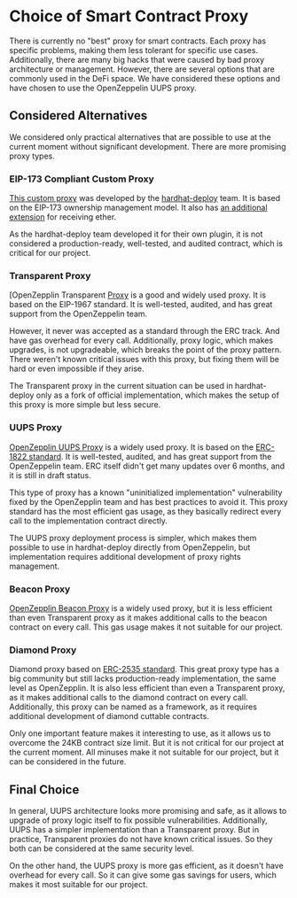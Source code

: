 # Choice of Smart Contract Proxy

There is currently no "best" proxy for smart contracts. Each proxy has specific problems, making them less tolerant for specific use cases. Additionally, there are many big hacks that were caused by bad proxy architecture or management. However, there are several options that are commonly used in the DeFi space. We have considered these options and have chosen to use the OpenZeppelin UUPS proxy.

## Considered Alternatives

We considered only practical alternatives that are possible to use at the current moment without significant development. There are more promising proxy types.

### EIP-173 Compliant Custom Proxy

[This custom proxy](https://github.com/wighawag/hardhat-deploy/blob/master/solc_0.8/proxy/EIP173Proxy.sol) was developed by the [hardhat-deploy](https://github.com/wighawag/hardhat-deploy) team. It is based on the EIP-173 ownership management model. It also has [an additional extension](https://github.com/wighawag/hardhat-deploy/blob/master/solc_0.8/proxy/EIP173ProxyWithReceive.sol) for receiving ether.

As the hardhat-deploy team developed it for their own plugin, it is not considered a production-ready, well-tested, and audited contract, which is critical for our project.

### Transparent Proxy

[OpenZepplin Transparent [Proxy](https://docs.openzeppelin.com/contracts/4.x/api/proxy#TransparentUpgradeableProxy) is a good and widely used proxy. It is based on the EIP-1967 standard. It is well-tested, audited, and has great support from the OpenZeppelin team.

However, it never was accepted as a standard through the ERC track. And have gas overhead for every call. Additionally, proxy logic, which makes upgrades, is not upgradeable, which breaks the point of the proxy pattern. There weren't known critical issues with this proxy, but fixing them will be hard or even impossible if they arise.

The Transparent proxy in the current situation can be used in hardhat-deploy only as a fork of official implementation, which makes the setup of this proxy is more simple but less secure.

### UUPS Proxy

[OpenZepplin UUPS Proxy](https://docs.openzeppelin.com/contracts/4.x/api/proxy#UUPSUpgradeable) is a  widely used proxy. It is based on the [ERC-1822 standard](https://eips.ethereum.org/EIPS/eip-1822). It is well-tested, audited, and has great support from the OpenZeppelin team. ERC itself didn't get many updates over 6 months, and it is still in draft status.

This type of proxy has a known "uninitialized implementation" vulnerability fixed by the OpenZepplin team and has best practices to avoid it. This proxy standard has the most efficient gas usage, as they basically redirect every call to the implementation contract directly.

The UUPS proxy deployment process is simpler, which makes them possible to use in hardhat-deploy directly from OpenZeppelin, but implementation requires additional development of proxy rights management.

### Beacon Proxy

[OpenZepplin Beacon Proxy](https://docs.openzeppelin.com/contracts/4.x/api/proxy#BeaconProxy) is a widely used proxy, but it is less efficient than even Transparent proxy as it makes additional calls to the beacon contract on every call. This gas usage makes it not suitable for our project.

### Diamond Proxy

Diamond proxy based on [ERC-2535 standard](https://eips.ethereum.org/EIPS/eip-2535). This great proxy type has a big community but still lacks production-ready implementation, the same level as OpenZepplin. It is also less efficient than even a Transparent proxy, as it makes additional calls to the diamond contract on every call. Additionally, this proxy can be named as a framework, as it requires additional development of diamond cuttable contracts.

Only one important feature makes it interesting to use, as it allows us to overcome the 24KB contract size limit. But it is not critical for our project at the current moment. All minuses make it not suitable for our project, but it can be considered in the future.

## Final Choice

In general, UUPS architecture looks more promising and safe, as it allows to upgrade of proxy logic itself to fix possible vulnerabilities. Additionally, UUPS has a simpler implementation than a Transparent proxy. But in practice, Transparent proxies do not have known critical issues. So they both can be considered at the same security level.

On the other hand, the UUPS proxy is more gas efficient, as it doesn't have overhead for every call. So it can give some gas savings for users, which makes it most suitable for our project.
